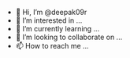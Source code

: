 - 👋 Hi, I’m @deepak09r
- 👀 I’m interested in ...
- 🌱 I’m currently learning ...
- 💞️ I’m looking to collaborate on ...
- 📫 How to reach me ...

<!---
deepak09r/deepak09r is a ✨ special ✨ repository because its `README.md` (this file) appears on your GitHub profile.
You can click the Preview link to take a look at your changes.
--->
